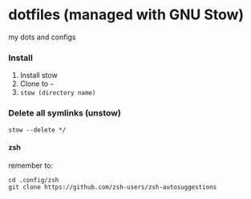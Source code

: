 # dotfiles (managed with GNU Stow)
my dots and configs
### Install
1. Install stow
2. Clone to `~`
3. `stow (directory name)`

### Delete all symlinks (unstow)
`stow --delete */`


#### zsh
remember to:
```
cd .config/zsh
git clone https://github.com/zsh-users/zsh-autosuggestions
```
